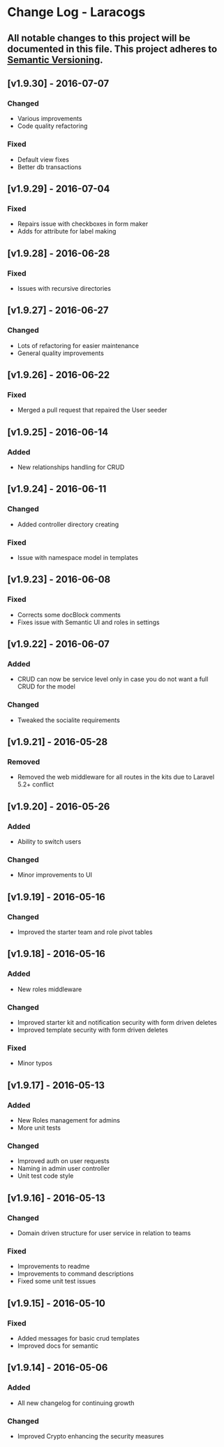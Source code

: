 # Change Log - Laracogs
All notable changes to this project will be documented in this file.
This project adheres to [Semantic Versioning](http://semver.org/).
----

## [v1.9.30] - 2016-07-07
### Changed
- Various improvements
- Code quality refactoring
### Fixed
- Default view fixes
- Better db transactions

## [v1.9.29] - 2016-07-04
### Fixed
- Repairs issue with checkboxes in form maker
- Adds for attribute for label making

## [v1.9.28] - 2016-06-28
### Fixed
- Issues with recursive directories

## [v1.9.27] - 2016-06-27
### Changed
- Lots of refactoring for easier maintenance
- General quality improvements

## [v1.9.26] - 2016-06-22
### Fixed
- Merged a pull request that repaired the User seeder

## [v1.9.25] - 2016-06-14
### Added
- New relationships handling for CRUD

## [v1.9.24] - 2016-06-11
### Changed
- Added controller directory creating
### Fixed
- Issue with namespace model in templates

## [v1.9.23] - 2016-06-08
### Fixed
- Corrects some docBlock comments
- Fixes issue with Semantic UI and roles in settings

## [v1.9.22] - 2016-06-07
### Added
- CRUD can now be service level only in case you do not want a full CRUD for the model
### Changed
- Tweaked the socialite requirements

## [v1.9.21] - 2016-05-28
### Removed
- Removed the web middleware for all routes in the kits due to Laravel 5.2+ conflict

## [v1.9.20] - 2016-05-26
### Added
- Ability to switch users
### Changed
- Minor improvements to UI

## [v1.9.19] - 2016-05-16
### Changed
- Improved the starter team and role pivot tables

## [v1.9.18] - 2016-05-16
### Added
- New roles middleware
### Changed
- Improved starter kit and notification security with form driven deletes
- Improved template security with form driven deletes
### Fixed
- Minor typos

## [v1.9.17] - 2016-05-13
### Added
- New Roles management for admins
- More unit tests
### Changed
- Improved auth on user requests
- Naming in admin user controller
- Unit test code style

## [v1.9.16] - 2016-05-13
### Changed
- Domain driven structure for user service in relation to teams
### Fixed
- Improvements to readme
-  Improvements to command descriptions
-  Fixed some unit test issues

## [v1.9.15] - 2016-05-10
### Fixed
- Added messages for basic crud templates
- Improved docs for semantic

## [v1.9.14] - 2016-05-06
### Added
- All new changelog for continuing growth
### Changed
- Improved Crypto enhancing the security measures

